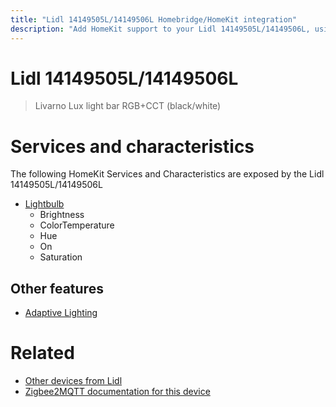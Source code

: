 ```yaml
---
title: "Lidl 14149505L/14149506L Homebridge/HomeKit integration"
description: "Add HomeKit support to your Lidl 14149505L/14149506L, using Homebridge, Zigbee2MQTT and homebridge-z2m."
---
```

<!---
This file has been GENERATED using src/docgen/docgen.ts
DO NOT EDIT THIS FILE MANUALLY!
-->
# Lidl 14149505L/14149506L
> Livarno Lux light bar RGB+CCT (black/white)


# Services and characteristics
The following HomeKit Services and Characteristics are exposed by
the Lidl 14149505L/14149506L

* [Lightbulb](../../light.md)
  * Brightness
  * ColorTemperature
  * Hue
  * On
  * Saturation


## Other features
* [Adaptive Lighting](../../light.md)


# Related
* [Other devices from Lidl](../index.md#lidl)
* [Zigbee2MQTT documentation for this device](https://www.zigbee2mqtt.io/devices/14149505L_14149506L.html)
